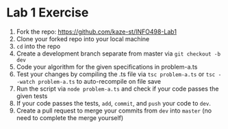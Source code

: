# Lab 1 Exercise

1. Fork the repo: https://github.com/kaze-st/INFO498-Lab1
2. Clone your forked repo into your local machine
3. `cd` into the repo
4. Create a development branch separate from master via `git checkout -b dev`
5. Code your algorithm for the given specifications in problem-a.ts
6. Test your changes by compiling the .ts file via `tsc problem-a.ts`  or `tsc --watch problem-a.ts` to auto-recompile on file save
7. Run the script via `node problem-a.ts` and check if your code passes the given tests
8. If your code passes the tests, `add`, `commit`, and `push` your code to `dev`.
9. Create a pull request to merge your commits from `dev` into `master` (no need to complete the merge yourself)

